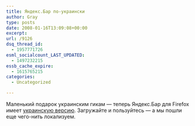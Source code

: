 ```yaml
---
title: Яндекс.Бар по-украински
author: Gray
type: posts
date: 2008-01-16T13:09:08+00:00
excerpt:
url: /9126
dsq_thread_id:
  - 1957771726
esml_socialcount_LAST_UPDATED:
  - 1497232215
essb_cache_expire:
  - 1615765215
categories:
  - Uncategorized

---
```








Маленький подарок украинским гикам &#8212; теперь Яндекс.Бар для Firefox имеет <a href="http://bar.yandex.ua/" target="_blank">украинскую версию</a>. Загружайте и пользуйтесь &#8212; а мы пошли еще чего-нить локализуем.